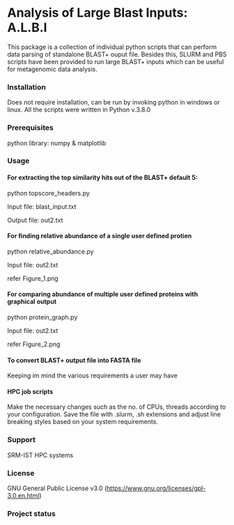 # Analysis of Large Blast Inputs: A.L.B.I

This package is a collection of individual python scripts that can perform data parsing of standalone BLAST+ ouput file. Besides this, SLURM and PBS scripts have been provided to run large BLAST+ inputs which can be useful for metagenomic data analysis.


### Installation

Does not require installation, can be run by invoking python in windows or linux. All the scripts were written in Python v.3.8.0

### Prerequisites

python library: numpy & matplotlib 

### Usage

#### For extracting the top similarity hits out of the BLAST+ default 5:

python topscore_headers.py

Input file: blast_input.txt 

Output file: out2.txt
  
#### For finding relative abundance of a single user defined protien

python relative_abundance.py

Input file: out2.txt

refer Figure_1.png

#### For comparing abundance of multiple user defined proteins with graphical output

python protein_graph.py

Input file: out2.txt

refer Figure_2.png

#### To convert BLAST+ output file into FASTA file

Keeping im mind the various requirements a user may have  


#### HPC job scripts

Make the necessary changes such as the no. of CPUs, threads according to your configuration. Save the file with .slurm, .sh extensions and adjust line breaking styles based on your system requirements. 

### Support

SRM-IST HPC systems

### License

GNU General Public License v3.0 (https://www.gnu.org/licenses/gpl-3.0.en.html)


### Project status


